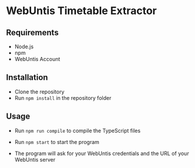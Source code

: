 # WebUntis Timetable Extractor

## Requirements

- Node.js
- npm
- WebUntis Account

## Installation

- Clone the repository
- Run `npm install` in the repository folder

## Usage

- Run `npm run compile` to compile the TypeScript files
- Run `npm start` to start the program

- The program will ask for your WebUntis credentials and the URL of your WebUntis server
